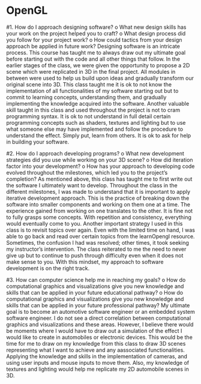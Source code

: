 # OpenGL
#1.	How do I approach designing software?
    o	What new design skills has your work on the project helped you to craft?
    o	What design process did you follow for your project work?
    o	How could tactics from your design approach be applied in future work?
Designing software is an intricate process. This course has taught me to always draw out my ultimate goal before starting out with the code and all other things that follow. In the earlier stages of the class, we were given the opportunity to propose a 2D scene which were replicated in 3D in the final project. All modules in between were used to help us build upon ideas and gradually transform our original scene into 3D. This class taught me it is ok to not know the implementation of all functionalities of my software starting out but to commit to learning concepts, understanding them, and gradually implementing the knowledge acquired into the software. Another valuable skill taught in this class and used throughout the project is not to cram programming syntax. It is ok to not understand in full detail certain programming concepts such as shaders, textures and lighting but to use what someone else may have implemented and follow the procedure to understand the effect. Simply put, learn from others. It is ok to ask for help in building your software. 

#2.	How do I approach developing programs?
    o	What new development strategies did you use while working on your 3D scene?
    o	How did iteration factor into your development?
    o	How has your approach to developing code evolved throughout the milestones, which led you to the project’s completion?
As mentioned above, this class has taught me to first write out the software I ultimately want to develop. Throughout the class in the different milestones, I was made to understand that it is important to apply iterative development approach. This is the practice of breaking down the software into smaller components and working on them one at a time. The experience gained from working on one translates to the other. It is fine not to fully grasps some concepts. With repetition and consistency, everything would eventually come to you. Another important strategy I used in this class is to revisit topics over again. Even with the limited time on hand, I was able to go back and read over certain topics from the learnOpengl resource. Sometimes, the confusion I had was resolved; other times, it took seeking my instructor’s intervention. The class reiterated to me the need to never give up but to continue to push through difficulty even when it does not make sense to you. With this mindset, my approach to software development is on the right track. 

#3.	How can computer science help me in reaching my goals?
    o	How do computational graphics and visualizations give you new knowledge and skills that can be applied in your future educational pathway?
    o	How do computational graphics and visualizations give you new knowledge and skills that can be applied in your future professional pathway? 
My ultimate goal is to become an automotive software engineer or an embedded system software engineer. I do not see a direct correlation between computational graphics and visualizations and these areas. However, I believe there would be moments where I would have to draw out a simulation of the effect I would like to create in automobiles or electronic devices. This would be the time for me to draw on my knowledge from this class to draw 3D scenes representing what I want to achieve and any aassociated functionalities. Applying the knowledge and skills in the implementation of cameras, and using user inputs and mouse inputs to move them. Also, my knowledge of textures and lighting would help me replicate my 2D automobile scenes in 3D. 

